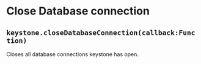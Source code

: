 # Close Database connection

## `keystone.closeDatabaseConnection(callback:Function)`

Closes all database connections keystone has open.
